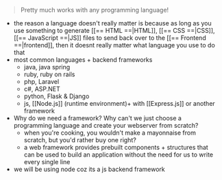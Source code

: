 > Pretty much works with any programming language!
- the reason a language doesn't really matter is because as long as you use something to generate [[== HTML ==|HTML]], [[== CSS ==|CSS]], [[== JavaScript ==|JS]] files to send back over to the [[== Frontend ==|frontend]], then it doesnt really matter what language you use to do that
- most common languages + backend frameworks
	- java, java spring
	- ruby, ruby on rails 
	- php, Laravel
	- c#, ASP.NET
	- python, Flask & Django
	- js, [[Node.js]] (runtime environment)+ with [[Express.js]] or another framework
- Why do we need a framework? Why can't we just choose a programming language and create your webserver from scratch?
	- when you're cooking, you wouldn't make a mayonnaise from scratch, but you'd rather buy one right?
	- a web framework provides prebuilt components + structures that can be used to build an application without the need for us to write every single line
- we will be using node coz its a js backend framework
